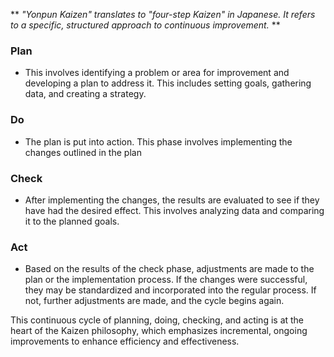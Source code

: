 ** *"Yonpun Kaizen" translates to "four-step Kaizen" in Japanese. It refers to a specific, structured approach to continuous improvement.* **

### **Plan**
- This involves identifying a problem or area for improvement and developing a plan to address it. This includes setting goals, gathering data, and creating a strategy.
    
### **Do**
- The plan is put into action. This phase involves implementing the changes outlined in the plan

### **Check**
- After implementing the changes, the results are evaluated to see if they have had the desired effect. This involves analyzing data and comparing it to the planned goals.

### **Act**
- Based on the results of the check phase, adjustments are made to the plan or the implementation process. If the changes were successful, they may be standardized and incorporated into the regular process. If not, further adjustments are made, and the cycle begins again.


This continuous cycle of planning, doing, checking, and acting is at the heart of the Kaizen philosophy, which emphasizes incremental, ongoing improvements to enhance efficiency and effectiveness.